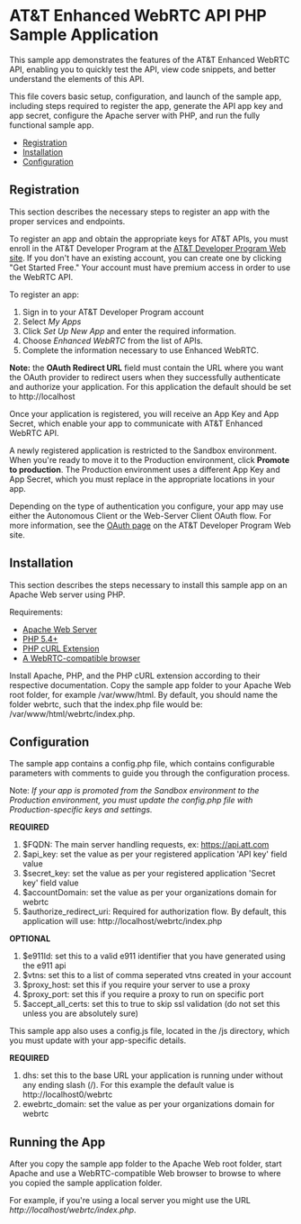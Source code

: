# AT&T Enhanced WebRTC API PHP Sample Application

This sample app demonstrates the features of the AT&T Enhanced WebRTC API,
enabling you to quickly test the API, view code snippets, and better understand
the elements of this API.

This file covers basic setup, configuration, and launch of the sample app,
including steps required to register the app, generate the API app key and app
secret, configure the Apache server with PHP, and run the fully functional
sample app.

 - [Registration](#registration)
 - [Installation](#install)
 - [Configuration](#config)


## <a name="registration"></a> Registration

This section describes the necessary steps to register an app with the proper
services and endpoints.

To register an app and obtain the appropriate keys for AT&T APIs, you must
enroll in the AT&T Developer Program at the [AT&T Developer Program Web
site](http://developer.att.com/). If you don't have an existing account, you
can create one by clicking "Get Started Free." Your account must have premium
access in order to use the WebRTC API.

To register an app:

1. Sign in to your AT&T Developer Program account
2. Select _My Apps_
3. Click _Set Up New App_ and enter the required information.
4. Choose _Enhanced WebRTC_ from the list of APIs.
5. Complete the information necessary to use Enhanced WebRTC.

**Note:** the **OAuth Redirect URL** field must contain the URL where you want
the OAuth provider to redirect users when they successfully authenticate and
authorize your application. For this application the default should be set to
http://localhost

Once your application is registered, you will receive an App Key and App
Secret, which enable your app to communicate with AT&T Enhanced WebRTC API.

A newly registered application is restricted to the Sandbox environment. When
you're ready to move it to the Production environment, click **Promote to
production**. The Production environment uses a different App Key and App
Secret, which you must replace in the appropriate locations in your app.

Depending on the type of authentication you configure, your app may use either
the Autonomous Client or the Web-Server Client OAuth flow. For more
information, see the [OAuth page](https://developer.att.com/apis/oauth-2/docs)
on the AT&T Developer Program Web site.

## <a name="install"></a> Installation

This section describes the steps necessary to install this sample app on an
Apache Web server using PHP.

Requirements:

 - [Apache Web Server](https://httpd.apache.org/)
 - [PHP 5.4+](https://php.net/)
 - [PHP cURL Extension](https://php.net/manual/en/book.curl.php)
 - [A WebRTC-compatible browser](http://developer.att.com/sdks-plugins/enhanced-webrtc#using-webrtc-sdk)

Install Apache, PHP, and the PHP cURL extension according to their respective
documentation. Copy the sample app folder to your Apache Web root folder,
for example /var/www/html. By default, you should name the folder webrtc, such
that the index.php file would be: /var/www/html/webrtc/index.php.

## <a name="config"></a> Configuration

The sample app contains a config.php file, which contains configurable
parameters with comments to guide you through the configuration process.

Note: _If your app is promoted from the Sandbox environment to the Production
environment, you must update the config.php file with Production-specific keys
and settings._

**REQUIRED**

1. $FQDN: The main server handling requests, ex: https://api.att.com
2. $api\_key: set the value as per your registered application 'API key' field
   value 
3. $secret\_key: set the value as per your registered application 'Secret key'
   field value
4. $accountDomain:  set the value as per your organizations domain for webrtc
5. $authorize\_redirect\_uri: Required for authorization flow. By default, this
   application will use: http://localhost/webrtc/index.php

**OPTIONAL**

1. $e911Id: set this to a valid e911 identifier that you have generated using
the e911 api
2. $vtns: set this to a list of comma seperated vtns created in
your account
3. $proxy\_host: set this if you require your server to use a proxy
4. $proxy\_port: set this if you require a proxy to run on specific port
5. $accept\_all\_certs: set this to true to skip ssl validation (do not set this
   unless you are absolutely sure)

This sample app also uses a config.js file, located in the /js directory, which
you must update with your app-specific details.

**REQUIRED**

1. dhs: set this to  the base URL your application is running under without any
   ending slash (/). For this example the default value is
   http://localhost0/webrtc
2. ewebrtc\_domain: set the value as per your organizations domain for webrtc

## <a name="running"></a> Running the App

After you copy the sample app folder to the Apache Web root folder, start
Apache and use a WebRTC-compatible Web browser to browse to where you copied
the sample application folder.

For example, if you're using a local server you might use the URL
*http://localhost/webrtc/index.php*.
